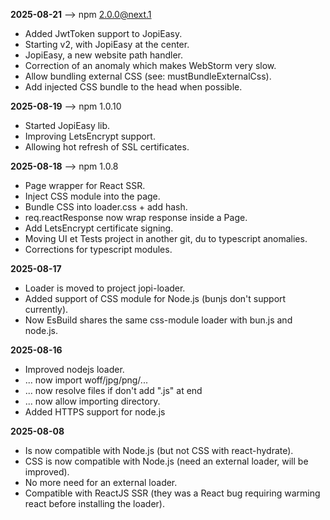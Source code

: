 **2025-08-21**                                                  --> npm 2.0.0@next.1
* Added JwtToken support to JopiEasy.
* Starting v2, with JopiEasy at the center.
* JopiEasy, a new website path handler.
* Correction of an anomaly which makes WebStorm very slow.
* Allow bundling external CSS (see: mustBundleExternalCss).
* Add injected CSS bundle to the head when possible.

**2025-08-19**                                                  --> npm 1.0.10
* Started JopiEasy lib.
* Improving LetsEncrypt support.
* Allowing hot refresh of SSL certificates.


**2025-08-18**                                                  --> npm 1.0.8
* Page wrapper for React SSR.
* Inject CSS module into the page.
* Bundle CSS into loader.css + add hash.
* req.reactResponse now wrap response inside a Page.
* Add LetsEncrypt certificate signing.
* Moving UI et Tests project in another git, du to typescript anomalies.
* Corrections for typescript modules.

**2025-08-17**
* Loader is moved to project jopi-loader.
* Added support of CSS module for Node.js (bunjs don't support currently).
* Now EsBuild shares the same css-module loader with bun.js and node.js. 

**2025-08-16**
* Improved nodejs loader.
* ... now import woff/jpg/png/...
* ... now resolve files if don't add ".js" at end
* ... now allow importing directory.
* Added HTTPS support for node.js

**2025-08-08**
* Is now compatible with Node.js (but not CSS with react-hydrate).
* CSS is now compatible with Node.js (need an external loader, will be improved).
* No more need for an external loader.
* Compatible with ReactJS SSR (they was a React bug requiring warming react before installing the loader).

